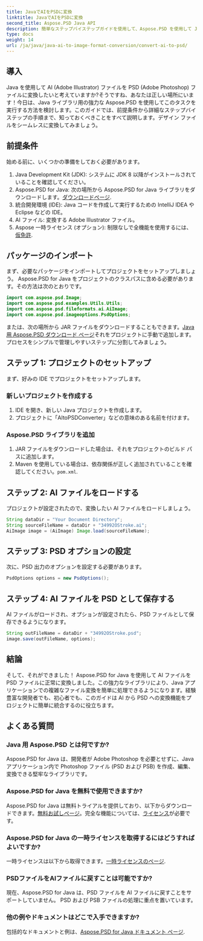 ```yaml
---
title: JavaでAIをPSDに変換
linktitle: JavaでAIをPSDに変換
second_title: Aspose.PSD Java API
description: 簡単なステップバイステップガイドを使用して、Aspose.PSD を使用して Java で AI を PSD に変換します。迅速かつシームレスなファイル変換を必要とする開発者に最適です。
type: docs
weight: 14
url: /ja/java/java-ai-to-image-format-conversion/convert-ai-to-psd/
---
```

## 導入
Java を使用して AI (Adobe Illustrator) ファイルを PSD (Adobe Photoshop) ファイルに変換したいと考えていますか?そうですね、あなたは正しい場所にいます！今日は、Java ライブラリ用の強力な Aspose.PSD を使用してこのタスクを実行する方法を検討します。このガイドでは、前提条件から詳細なステップバイステップの手順まで、知っておくべきことをすべて説明します。デザイン ファイルをシームレスに変換してみましょう。
## 前提条件
始める前に、いくつかの準備をしておく必要があります。
1. Java Development Kit (JDK): システムに JDK 8 以降がインストールされていることを確認してください。
2.  Aspose.PSD for Java: 次の場所から Aspose.PSD for Java ライブラリをダウンロードします。[ダウンロードページ](https://releases.aspose.com/psd/java/).
3. 統合開発環境 (IDE): Java コードを作成して実行するための IntelliJ IDEA や Eclipse などの IDE。
4. AI ファイル: 変換する Adobe Illustrator ファイル。
5. Aspose 一時ライセンス (オプション): 制限なしで全機能を使用するには、[仮免許](https://purchase.aspose.com/temporary-license/).
## パッケージのインポート
まず、必要なパッケージをインポートしてプロジェクトをセットアップしましょう。 Aspose.PSD for Java をプロジェクトのクラスパスに含める必要があります。その方法は次のとおりです。
```java
import com.aspose.psd.Image;
import com.aspose.psd.examples.Utils.Utils;
import com.aspose.psd.fileformats.ai.AiImage;
import com.aspose.psd.imageoptions.PsdOptions;
```
または、次の場所から JAR ファイルをダウンロードすることもできます。[Java 用 Aspose.PSD ダウンロード ページ](https://releases.aspose.com/psd/java/)それをプロジェクトに手動で追加します。
プロセスをシンプルで管理しやすいステップに分割してみましょう。
## ステップ 1: プロジェクトのセットアップ
まず、好みの IDE でプロジェクトをセットアップします。
### 新しいプロジェクトを作成する
1. IDE を開き、新しい Java プロジェクトを作成します。
2. プロジェクトに「AItoPSDConverter」などの意味のある名前を付けます。
### Aspose.PSD ライブラリを追加
1. JAR ファイルをダウンロードした場合は、それをプロジェクトのビルド パスに追加します。
2.  Maven を使用している場合は、依存関係が正しく追加されていることを確認してください。`pom.xml`.
## ステップ 2: AI ファイルをロードする
プロジェクトが設定されたので、変換したい AI ファイルをロードしましょう。
```java
String dataDir = "Your Document Directory"; 
String sourceFileName = dataDir + "34992OStroke.ai";       
AiImage image = (AiImage) Image.load(sourceFileName);
```
## ステップ 3: PSD オプションの設定
次に、PSD 出力のオプションを設定する必要があります。
```java
PsdOptions options = new PsdOptions();
```
## ステップ 4: AI ファイルを PSD として保存する
AI ファイルがロードされ、オプションが設定されたら、PSD ファイルとして保存できるようになります。
```java
String outFileName = dataDir + "34992OStroke.psd";
image.save(outFileName, options);
```
## 結論
そして、それができました！ Aspose.PSD for Java を使用して AI ファイルを PSD ファイルに正常に変換しました。この強力なライブラリにより、Java アプリケーションでの複雑なファイル変換を簡単に処理できるようになります。経験豊富な開発者でも、初心者でも、このガイドは AI から PSD への変換機能をプロジェクトに簡単に統合するのに役立ちます。
## よくある質問
### Java 用 Aspose.PSD とは何ですか?
Aspose.PSD for Java は、開発者が Adobe Photoshop を必要とせずに、Java アプリケーション内で Photoshop ファイル (PSD および PSB) を作成、編集、変換できる堅牢なライブラリです。
### Aspose.PSD for Java を無料で使用できますか?
 Aspose.PSD for Java は無料トライアルを提供しており、以下からダウンロードできます。[無料お試しページ](https://releases.aspose.com/)。完全な機能については、[ライセンス](https://purchase.aspose.com/buy)が必要です。
### Aspose.PSD for Java の一時ライセンスを取得するにはどうすればよいですか?
一時ライセンスは以下から取得できます。[一時ライセンスのページ](https://purchase.aspose.com/temporary-license/).
### PSDファイルをAIファイルに戻すことは可能ですか?
現在、Aspose.PSD for Java は、PSD ファイルを AI ファイルに戻すことをサポートしていません。 PSD および PSB ファイルの処理に重点を置いています。
### 他の例やドキュメントはどこで入手できますか?
包括的なドキュメントと例は、[Aspose.PSD for Java ドキュメント ページ](https://reference.aspose.com/psd/java/).